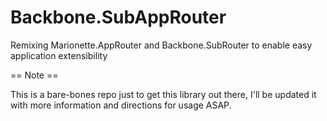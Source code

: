 Backbone.SubAppRouter
=====================

Remixing Marionette.AppRouter and Backbone.SubRouter to enable easy application extensibility

== Note ==

This is a bare-bones repo just to get this library out there, I'll be updated it with more information and directions for usage ASAP.
